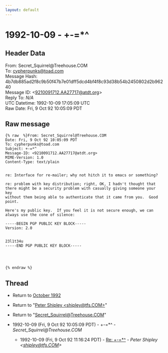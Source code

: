 ```yaml
---
layout: default
---
```


# 1992-10-09 - +-=*^

## Header Data

From: Secret_Squirrel<span>@</span>Treehouse.COM<br>
To: cypherpunks@toad.com<br>
Message Hash: 4b7db885ad2f8c9b50f47b7e01dff5dcd4bf4f8c93d38b54b2450802d2b96240<br>
Message ID: \<9210091712.AA27717@atdt.org\><br>
Reply To: _N/A_<br>
UTC Datetime: 1992-10-09 17:05:09 UTC<br>
Raw Date: Fri, 9 Oct 92 10:05:09 PDT<br>

## Raw message

```
{% raw  %}From: Secret_Squirrel@Treehouse.COM
Date: Fri, 9 Oct 92 10:05:09 PDT
To: cypherpunks@toad.com
Subject: +-=*^
Message-ID: <9210091712.AA27717@atdt.org>
MIME-Version: 1.0
Content-Type: text/plain


re: Interface for re-mailer; why not hitch it to emacs or something?
 
re: problem with key distribution; right, OK, I hadn't thought that
there might be a security problem with casually giving someone your
key
without them being able to authenticate that it came from you.  Good
point.

Here's my public key.  If you feel it is not secure enough, we can
always use the cone of silence:
 
-----BEGIN PGP PUBLIC KEY BLOCK-----
Version: 2.0


23l1t34u
-----END PGP PUBLIC KEY BLOCK-----




{% endraw %}
```

## Thread

+ Return to [October 1992](/archive/1992/10)

+ Return to "[Peter Shipley <shipley<span>@</span>tfs.COM>](/authors/peter_shipley_shipley_at_tfs_com_)"
+ Return to "[Secret_Squirrel<span>@</span>Treehouse.COM](/authors/secret_squirrel_at_treehouse_com)"

+ 1992-10-09 (Fri, 9 Oct 92 10:05:09 PDT) - +-=*^ - _Secret_Squirrel@Treehouse.COM_
  + 1992-10-09 (Fri, 9 Oct 92 11:16:24 PDT) - [Re: +-=*^](/archive/1992/10/aca914116e261da03e08977616fac44612be493b810335fb01c85b9597d7a534) - _Peter Shipley \<shipley@tfs.COM\>_

